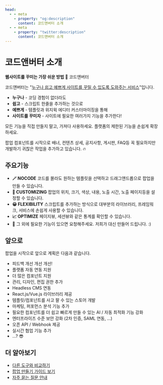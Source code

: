 ```yaml
---
head:
  - - meta
    - property: "og:description"
      content: 코드앤버터 소개
  - - meta
    - property: "twitter:description"
      content: 코드앤버터 소개
---
```


# 코드앤버터 소개

**웹사이트를 꾸미는 가장 쉬운 방법** 🧈 코드앤버터

코드앤버터는 "<u>누구나 쉽고 예쁘게 사이트를 꾸밀 수 있도록 도와주는 서비스</u>"입니다.

- **누구나** - 코딩 경험이 없더라도
- **쉽고** - 스크립트 한줄을 추가하는 것으로
- **예쁘게** - 템플릿과 위지윅 에디터 커스터마이징을 통해
- **사이트를 꾸미자** - 사이트에 필요한 여러가지 기능을 추가한다!

모든 기능을 직접 만들지 말고, 가져다 사용하세요. 플랫폼의 제한된 기능을 손쉽게 확장하세요.

팝업 컴포넌트를 시작으로 배너, 컨텐츠 상세, 공지사항, 게시판, FAQ등 꼭 필요하지만 개발하기 귀찮은 작업을 추가하고 있습니다. 🔥

## 주요기능

- **🪄 NOCODE** 코드를 몰라도 원하는 템플릿을 선택하고 드래그앤드롭으로 팝업을 만들 수 있습니다.
- **🎨 CUSTOMIZING** 팝업의 위치, 크기, 색상, 내용, 노출 시간, 노출 페이지등을 설정할 수 있습니다.
- **😀 FLEXIBILITY** 스크립트를 추가하는 방식으로 대부분의 라이브러리, 프레임워크, 서비스에 손쉽게 사용할 수 있습니다.
- **📈 OPTIMIZE** 페이지뷰, 세션뷰와 같은 통계를 확인할 수 있습니다.
- 👋 그 외에 필요한 기능이 있으면 요청해주세요. 저희가 대신 만들어 드립니다. :)

## 앞으로

팝업을 시작으로 앞으로 계획은 다음과 같습니다.

- 피드백 개선 개선 개선!
- 플랫폼 자동 연동 지원
- 더 많은 컴포넌트 지원
- 관리, 디자인, 편집 권한 추가
- Headless CMS 연동
- React.js/Vue.js 라이브러리 제공
- 템플릿/컴포넌트를 사고 팔 수 있는 스토어 개발
- 마케팅, 퍼포먼스 분석 기능 추가
- 필요한 컴포넌트를 더 쉽고 빠르게 만들 수 있는 AI / 자동 최적화 기능 강화
- 엔터프라이즈 수준 보안 강화 (2차 인증, SAML 연동, ...)
- 오픈 API / Webhook 제공
- 실시간 협업 기능 추가
- ...? 😎

## 더 알아보기

- [다른 도구와 비교하기](./vs-other-apps)
- [팝업 만들기 가이드 보기](./basic)
- [자주 묻는 질문 안내](./faq)
